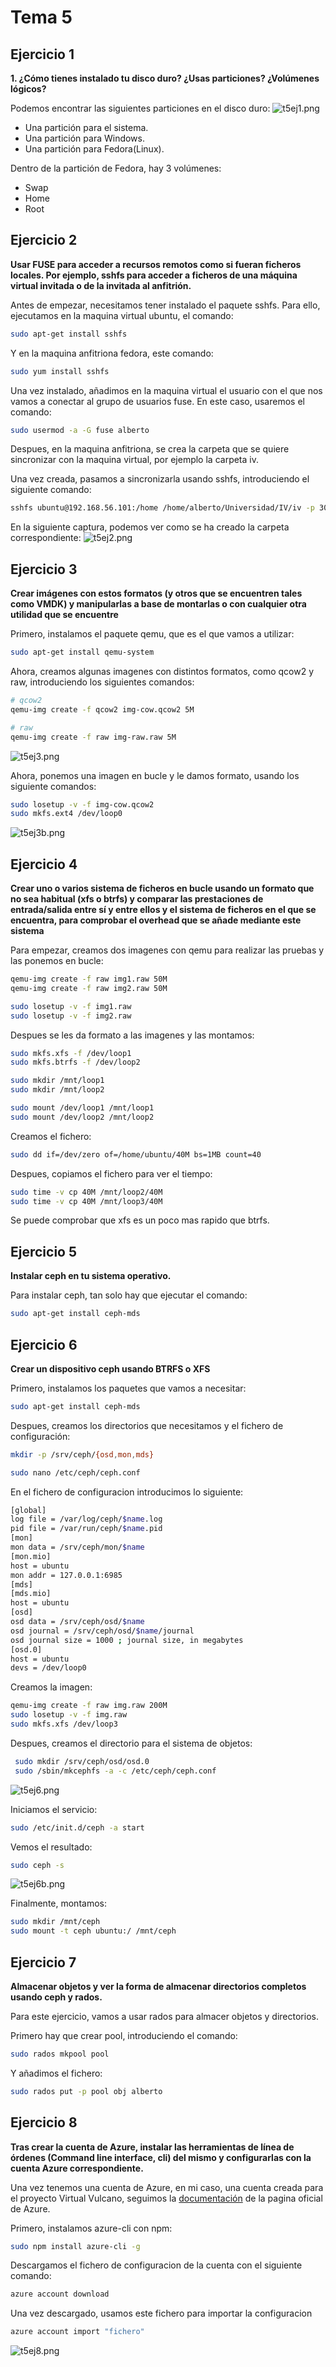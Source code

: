 
Tema 5
======


Ejercicio 1
-----------

**1. ¿Cómo tienes instalado tu disco duro? ¿Usas particiones? ¿Volúmenes lógicos?**

Podemos encontrar las siguientes particiones en el disco duro:
![t5ej1.png](https://raw.githubusercontent.com/albertomoreno/iv-images/master/t5ej1.png)

- Una partición para el sistema.
- Una partición para Windows.
- Una partición para Fedora(Linux).

Dentro de la partición de Fedora, hay 3 volúmenes:
- Swap
- Home
- Root


Ejercicio 2
-----------

**Usar FUSE para acceder a recursos remotos como si fueran ficheros locales. Por ejemplo, sshfs para acceder a ficheros de una máquina virtual invitada o de la invitada al anfitrión.**

Antes de empezar, necesitamos tener instalado el paquete sshfs.
Para ello, ejecutamos en la maquina virtual ubuntu, el comando:
```bash
sudo apt-get install sshfs
```

Y en la maquina anfitriona fedora, este comando:
```bash
sudo yum install sshfs
```

Una vez instalado, añadimos en la maquina virtual el usuario con el que nos vamos a conectar al grupo de usuarios fuse. En este caso, usaremos el comando:
```bash
sudo usermod -a -G fuse alberto
```

Despues, en la maquina anfitriona, se crea la carpeta que se quiere sincronizar con la maquina virtual, por ejemplo la carpeta iv. 

Una vez creada, pasamos a sincronizarla usando sshfs, introduciendo el siguiente comando:
```bash
sshfs ubuntu@192.168.56.101:/home /home/alberto/Universidad/IV/iv -p 30520
```

En la siguiente captura, podemos ver como se ha creado la carpeta correspondiente:
![t5ej2.png](https://raw.githubusercontent.com/albertomoreno/iv-images/master/t5ej2.png)


Ejercicio 3
-----------

**Crear imágenes con estos formatos (y otros que se encuentren tales como VMDK) y manipularlas a base de montarlas o con cualquier otra utilidad que se encuentre**


Primero, instalamos el paquete qemu, que es el que vamos a utilizar:
```bash
sudo apt-get install qemu-system
```

Ahora, creamos algunas imagenes con distintos formatos, como qcow2 y raw, introduciendo los siguientes comandos:
```bash
# qcow2
qemu-img create -f qcow2 img-cow.qcow2 5M

# raw
qemu-img create -f raw img-raw.raw 5M
```
![t5ej3.png](https://raw.githubusercontent.com/albertomoreno/iv-images/master/t5ej3.png)

Ahora, ponemos una imagen en bucle y le damos formato, usando los siguiente comandos:
```bash
sudo losetup -v -f img-cow.qcow2
sudo mkfs.ext4 /dev/loop0
```
![t5ej3b.png](https://raw.githubusercontent.com/albertomoreno/iv-images/master/t5ej3b.png)


Ejercicio 4
-----------

**Crear uno o varios sistema de ficheros en bucle usando un formato que no sea habitual (xfs o btrfs) y comparar las prestaciones de entrada/salida entre sí y entre ellos y el sistema de ficheros en el que se encuentra, para comprobar el overhead que se añade mediante este sistema**

Para empezar, creamos dos imagenes con qemu para realizar las pruebas y las ponemos en bucle:
```bash
qemu-img create -f raw img1.raw 50M
qemu-img create -f raw img2.raw 50M

sudo losetup -v -f img1.raw
sudo losetup -v -f img2.raw
```

Despues se les da formato a las imagenes y las montamos:
```bash
sudo mkfs.xfs -f /dev/loop1
sudo mkfs.btrfs -f /dev/loop2

sudo mkdir /mnt/loop1
sudo mkdir /mnt/loop2

sudo mount /dev/loop1 /mnt/loop1
sudo mount /dev/loop2 /mnt/loop2
```

Creamos el fichero:

```bash
sudo dd if=/dev/zero of=/home/ubuntu/40M bs=1MB count=40
```
Despues, copiamos el fichero para ver el tiempo:
```bash
sudo time -v cp 40M /mnt/loop2/40M
sudo time -v cp 40M /mnt/loop3/40M
```

Se puede comprobar que xfs es un poco mas rapido que btrfs.


Ejercicio 5
-----------

**Instalar ceph en tu sistema operativo.**

Para instalar ceph, tan solo hay que ejecutar el comando:

```bash
sudo apt-get install ceph-mds
```


Ejercicio 6
-----------

**Crear un dispositivo ceph usando BTRFS o XFS**

Primero, instalamos los paquetes que vamos a necesitar:
```bash
sudo apt-get install ceph-mds
```

Despues, creamos los directorios que necesitamos y el fichero de configuración:
```bash
mkdir -p /srv/ceph/{osd,mon,mds}

sudo nano /etc/ceph/ceph.conf
```

En el fichero de configuracion introducimos lo siguiente:
```bash
[global]
log file = /var/log/ceph/$name.log
pid file = /var/run/ceph/$name.pid
[mon]
mon data = /srv/ceph/mon/$name
[mon.mio]
host = ubuntu
mon addr = 127.0.0.1:6985
[mds]
[mds.mio]
host = ubuntu
[osd]
osd data = /srv/ceph/osd/$name
osd journal = /srv/ceph/osd/$name/journal
osd journal size = 1000 ; journal size, in megabytes
[osd.0]
host = ubuntu
devs = /dev/loop0
```

Creamos la imagen:
```bash
qemu-img create -f raw img.raw 200M
sudo losetup -v -f img.raw
sudo mkfs.xfs /dev/loop3
```

Despues, creamos el directorio para el sistema de objetos:
```bash
 sudo mkdir /srv/ceph/osd/osd.0
 sudo /sbin/mkcephfs -a -c /etc/ceph/ceph.conf 
 ```

![t5ej6.png](https://raw.githubusercontent.com/albertomoreno/iv-images/master/t5ej6.png)

Iniciamos el servicio:
```bash
sudo /etc/init.d/ceph -a start
```

Vemos el resultado:
```bash
sudo ceph -s
```
![t5ej6b.png](https://raw.githubusercontent.com/albertomoreno/iv-images/master/t5ej6b.png)

Finalmente, montamos:
```bash
sudo mkdir /mnt/ceph
sudo mount -t ceph ubuntu:/ /mnt/ceph
```


Ejercicio 7
-----------

**Almacenar objetos y ver la forma de almacenar directorios completos usando ceph y rados.**

Para este ejercicio, vamos a usar rados para almacer objetos y directorios.

Primero hay que crear pool, introduciendo el comando:
```bash
sudo rados mkpool pool
```

Y añadimos el fichero:
```bash
sudo rados put -p pool obj alberto
```


Ejercicio 8
-----------

**Tras crear la cuenta de Azure, instalar las herramientas de línea de órdenes (Command line interface, cli) del mismo y configurarlas con la cuenta Azure correspondiente.**

Una vez tenemos una cuenta de Azure, en mi caso, una cuenta creada para el proyecto Virtual Vulcano, seguimos la [documentación](http://azure.microsoft.com/en-us/documentation/articles/xplat-cli/) de la pagina oficial de Azure.

Primero, instalamos azure-cli con npm:

```bash
sudo npm install azure-cli -g
```

Descargamos el fichero de configuracion de la cuenta con el siguiente comando:
```bash
azure account download
```

Una vez descargado, usamos este fichero para importar la configuracion
```bash
azure account import "fichero"
```

![t5ej8.png](https://raw.githubusercontent.com/albertomoreno/iv-images/master/t5ej8.png)

